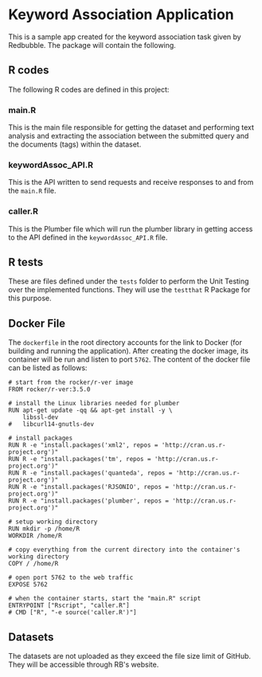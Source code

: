 # Keyword Association Application
This is a sample app created for the keyword association task given by Redbubble.
The package will contain the following.

## R codes
The following R codes are defined in this project:

### main.R
This is the main file responsible for getting the dataset and performing text analysis and extracting the association between the submitted query and the documents (tags) within the dataset.

### keywordAssoc\_API.R
This is the API written to send requests and receive responses to and from the `main.R` file. 

### caller.R
This is the Plumber file which will run the plumber library in getting access to the API defined in the `keywordAssoc_API.R` file.

## R tests
These are files defined under the `tests` folder to perform the Unit Testing over the implemented functions. They will use the `testthat` R Package for this purpose.

## Docker File
The `dockerfile` in the root directory accounts for the link to Docker (for building and running the application). After creating the docker image, its container will be run and listen to port `5762`. The content of the docker file can be listed as follows:
```
# start from the rocker/r-ver image
FROM rocker/r-ver:3.5.0

# install the Linux libraries needed for plumber
RUN apt-get update -qq && apt-get install -y \
	libssl-dev
#	libcurl14-gnutls-dev

# install packages
RUN R -e "install.packages('xml2', repos = 'http://cran.us.r-project.org')"
RUN R -e "install.packages('tm', repos = 'http://cran.us.r-project.org')"
RUN R -e "install.packages('quanteda', repos = 'http://cran.us.r-project.org')"
RUN R -e "install.packages('RJSONIO', repos = 'http://cran.us.r-project.org')"
RUN R -e "install.packages('plumber', repos = 'http://cran.us.r-project.org')"

# setup working directory
RUN mkdir -p /home/R
WORKDIR /home/R

# copy everything from the current directory into the container's working directory
COPY / /home/R

# open port 5762 to the web traffic
EXPOSE 5762

# when the container starts, start the "main.R" script
ENTRYPOINT ["Rscript", "caller.R"]
# CMD ["R", "-e source('caller.R')"]
```

## Datasets
The datasets are not uploaded as they exceed the file size limit of GitHub. They will be accessible through RB's website.

